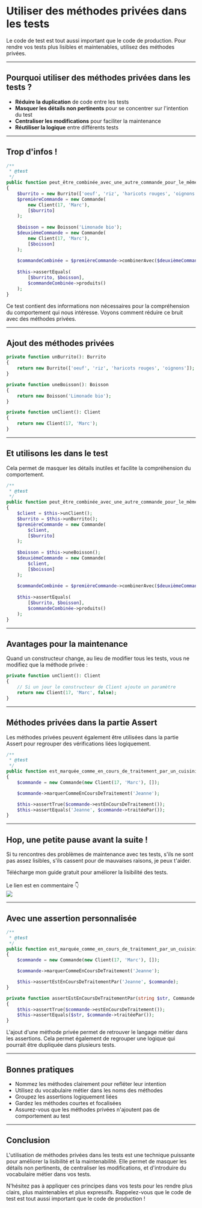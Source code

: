 <!--
theme:  your-theme
size: linkedin-portrait
paginate: true
header: Méthodes privées dans les tests
_header: ''
_footer: <img src="./charles-desneuf-square.png" class="profile-picture">Charles Desneuf
footer: Charles Desneuf
-->


# Utiliser des méthodes privées dans les tests

Le code de test est tout aussi important que le code de production. Pour rendre vos tests plus lisibles et maintenables, utilisez des méthodes privées.

---

## Pourquoi utiliser des méthodes privées dans les tests ?

- **Réduire la duplication** de code entre les tests
- **Masquer les détails non pertinents** pour se concentrer sur l'intention du test
- **Centraliser les modifications** pour faciliter la maintenance
- **Réutiliser la logique** entre différents tests

---

## Trop d'infos ! 

```php
/**
 * @test
 */
public function peut_être_combinée_avec_une_autre_commande_pour_le_même_client(): void
{
    $burrito = new Burrito(['oeuf', 'riz', 'haricots rouges', 'oignons']);
    $premièreCommande = new Commande(
        new Client(17, 'Marc'),
        [$burrito]
    );
    
    $boisson = new Boisson('Limonade bio');
    $deuxièmeCommande = new Commande(
        new Client(17, 'Marc'),
        [$boisson]
    );
    
    $commandeCombinée = $premièreCommande->combinerAvec($deuxièmeCommande);
    
    $this->assertEquals(
        [$burrito, $boisson],
        $commandeCombinée->produits()
    );
}
```

Ce test contient des informations non nécessaires pour la compréhension du comportement qui nous intéresse. Voyons comment réduire ce bruit avec des méthodes privées.


---

## Ajout des méthodes privées

```php
private function unBurrito(): Burrito
{
    return new Burrito(['oeuf', 'riz', 'haricots rouges', 'oignons']);
}

private function uneBoisson(): Boisson
{
    return new Boisson('Limonade bio');
}

private function unClient(): Client
{
    return new Client(17, 'Marc');
}
```

---
## Et utilisons les dans le test

Cela permet de masquer les détails inutiles et facilite la compréhension du comportement.

```php
/**
 * @test
 */
public function peut_être_combinée_avec_une_autre_commande_pour_le_même_client(): void
{
    $client = $this->unClient();
    $burrito = $this->unBurrito();
    $premièreCommande = new Commande(
        $client,
        [$burrito]
    );
    
    $boisson = $this->uneBoisson();
    $deuxièmeCommande = new Commande(
        $client,
        [$boisson]
    );
    
    $commandeCombinée = $premièreCommande->combinerAvec($deuxièmeCommande);
    
    $this->assertEquals(
        [$burrito, $boisson],
        $commandeCombinée->produits()
    );
}
```

---

## Avantages pour la maintenance

Quand un constructeur change, au lieu de modifier tous les tests, vous ne modifiez que la méthode privée :

```php
private function unClient(): Client
{
    // Si un jour le constructeur de Client ajoute un paramètre
    return new Client(17, 'Marc', false);
}
```

---

## Méthodes privées dans la partie Assert

Les méthodes privées peuvent également être utilisées dans la partie Assert pour regrouper des vérifications liées logiquement.

```php
/**
 * @test
 */
public function est_marquée_comme_en_cours_de_traitement_par_un_cuisinier(): void
{
    $commande = new Commande(new Client(17, 'Marc'), []);

    $commande->marquerCommeEnCoursDeTraitement('Jeanne');

    $this->assertTrue($commande->estEnCoursDeTraitement());
    $this->assertEquals('Jeanne', $commande->traitéePar());
}
```

---


<!--
_footer: <img src="./charles-desneuf-square.png" class="profile-picture">Charles Desneuf
_paginate: skip
-->

## Hop, une petite pause avant la suite !

Si tu rencontres des problèmes de maintenance avec tes tests, s'ils ne sont pas assez lisibles, s'ils cassent pour de mauvaises raisons, je peux t'aider.
<div class="offer">
    <div class="offer-content">
    Télécharge mon guide gratuit pour améliorer la lisibilité des tests.<br /><br />Le lien est en commentaire 👇
    </div>
    <div class="offer-img">
    <a href="https://formation.charlesdesneuf.com/guide-gratuit-5-idees-pour-ameliorer-la-lisibilite-de-vos-tests-automatises?utm_medium=social&utm_source=linkedin&utm_campaign=carousel-Stubbing%20du%20temps%20%3A%20Prendre%20le%20contr%C3%B4le%20du%20syst%C3%A8me">
    <img src="https://formation.charlesdesneuf.com/content-assets/public/eyJhbGciOiJIUzI1NiJ9.eyJvYmplY3Rfa2V5IjoiZHdvazQ1NXZvbDQwdm9rZHNmbXV0NnVxMHF1bCIsImRvbWFpbiI6ImZvcm1hdGlvbi5jaGFybGVzZGVzbmV1Zi5jb20ifQ.NS61AHjRUfdqsvHH6gqCbDNSSyCeI3U3AUlI-7U-PzE" class="free-guide-picture" /></a>
    </div>
</div>

---

## Avec une assertion personnalisée

```php
/**
 * @test
 */
public function est_marquée_comme_en_cours_de_traitement_par_un_cuisinier(): void
{
    $commande = new Commande(new Client(17, 'Marc'), []);

    $commande->marquerCommeEnCoursDeTraitement('Jeanne');

    $this->assertEstEnCoursDeTraitementPar('Jeanne', $commande);
}

private function assertEstEnCoursDeTraitementPar(string $str, Commande $commande): void
{
    $this->assertTrue($commande->estEnCoursDeTraitement());
    $this->assertEquals($str, $commande->traitéePar());
}
```

L'ajout d'une méthode privée permet de retrouver le langage métier dans les assertions. Cela permet également de regrouper une logique qui pourrait être dupliquée dans plusieurs tests.

---

## Bonnes pratiques

- Nommez les méthodes clairement pour refléter leur intention
- Utilisez du vocabulaire métier dans les noms des méthodes
- Groupez les assertions logiquement liées
- Gardez les méthodes courtes et focalisées
- Assurez-vous que les méthodes privées n'ajoutent pas de comportement au test

---

## Conclusion

L'utilisation de méthodes privées dans les tests est une technique puissante pour améliorer la lisibilité et la maintenabilité. Elle permet de masquer les détails non pertinents, de centraliser les modifications, et d'introduire du vocabulaire métier dans vos tests.

N'hésitez pas à appliquer ces principes dans vos tests pour les rendre plus clairs, plus maintenables et plus expressifs. Rappelez-vous que le code de test est tout aussi important que le code de production !